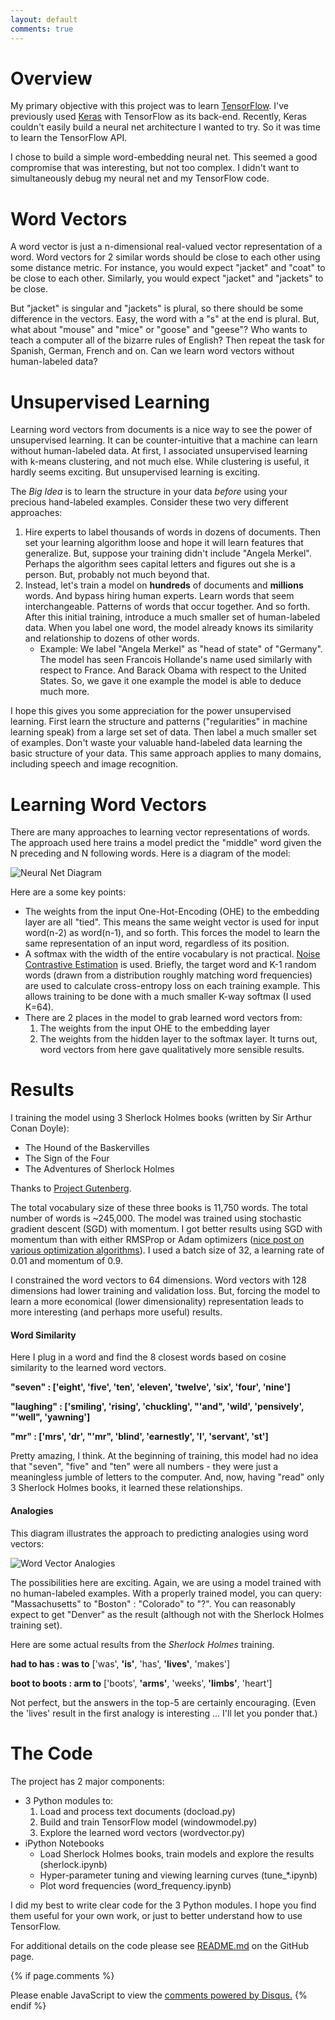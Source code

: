 ```yaml
---
layout: default
comments: true
---
```


# Overview

My primary objective with this project was to learn [TensorFlow](https://www.tensorflow.org/). I've previously used [Keras](https://keras.io/) with TensorFlow as its back-end. Recently, Keras couldn't easily build a neural net architecture I wanted to try. So it was time to learn the TensorFlow API.

I chose to build a simple word-embedding neural net. This seemed a good compromise that was interesting, but not too complex. I didn't want to simultaneously debug my neural net and my TensorFlow code.

# Word Vectors

A word vector is just a n-dimensional real-valued vector representation of a word. Word vectors for 2 similar words should be close to each other using some distance metric. For instance, you would expect "jacket" and "coat" to be close to each other. Similarly, you would expect "jacket" and "jackets" to be close.

But "jacket" is singular and "jackets" is plural, so there should be some difference in the vectors. Easy, the word with a "s" at the end is plural. But, what about "mouse" and "mice" or "goose" and "geese"? Who wants to teach a computer all of the bizarre rules of English? Then repeat the task for Spanish, German, French and on. Can we learn word vectors without human-labeled data?

# Unsupervised Learning

Learning word vectors from documents is a nice way to see the power of unsupervised learning. It can be counter-intuitive that a machine can learn without human-labeled data. At first, I associated unsupervised learning with k-means clustering, and not much else. While clustering is useful, it hardly seems exciting. But unsupervised learning is exciting.

The *Big Idea* is to learn the structure in your data *before* using your precious hand-labeled examples. Consider these two very different approaches:

1. Hire experts to label thousands of words in dozens of documents. Then set your learning algorithm loose and hope it will learn features that generalize. But, suppose your training didn't include "Angela Merkel". Perhaps the algorithm sees capital letters and figures out she is a person. But, probably not much beyond that.
2. Instead, let's train a model on **hundreds** of documents and **millions** words. And bypass hiring human experts. Learn words that seem interchangeable. Patterns of words that occur together. And so forth. After this initial training, introduce a much smaller set of human-labeled data. When you label one word, the model already knows its similarity and relationship to dozens of other words.
	* Example: We label "Angela Merkel" as "head of state" of "Germany". The model has seen Francois Hollande's name used similarly with respect to France. And Barack Obama with respect to the United States. So, we gave it one example the model is able to deduce much more.

I hope this gives you some appreciation for the power unsupervised learning. First learn the structure and patterns ("regularities" in machine learning speak) from a large set set of data. Then label a much smaller set of examples. Don't waste your valuable hand-labeled data learning the basic structure of your data. This same approach applies to many domains, including speech and image recognition.

# Learning Word Vectors

There are many approaches to learning vector representations of words. The approach used here trains a model predict the "middle" word given the N preceding and N following words. Here is a diagram of the model:

![Neural Net Diagram](images/NN_diagram.png)

Here are a some key points:

* The weights from the input One-Hot-Encoding (OHE) to the embedding layer are all "tied". This means the same weight vector is used for input word(n-2) as word(n-1), and so forth. This forces the model to learn the same representation of an input word, regardless of its position.
* A softmax with the width of the entire vocabulary is not practical. [Noise Contrastive Estimation](https://www.cs.toronto.edu/~amnih/papers/wordreps.pdf) is used. Briefly, the target word and K-1 random words (drawn from a distribution roughly matching word frequencies) are used to calculate cross-entropy loss on each training example. This allows training to be done with a much smaller K-way softmax (I used K=64).
* There are 2 places in the model to grab learned word vectors from:
	1. The weights from the input OHE to the embedding layer
	2. The weights from the hidden layer to the softmax layer. It turns out, word vectors from here gave qualitatively more sensible results.

# Results

I training the model using 3 Sherlock Holmes books (written by Sir Arthur Conan Doyle):

* The Hound of the Baskervilles
* The Sign of the Four
* The Adventures of Sherlock Holmes

Thanks to [Project Gutenberg](https://www.gutenberg.org/).

The total vocabulary size of these three books is 11,750 words. The total number of words is ~245,000. The model was trained using stochastic gradient descent (SGD) with momentum. I got better results using SGD with momentum than with either RMSProp or Adam optimizers ([nice post on various optimization algorithms](http://sebastianruder.com/optimizing-gradient-descent/)). I used a batch size of 32, a learning rate of 0.01 and momentum of 0.9.

I constrained the word vectors to 64 dimensions. Word vectors with 128 dimensions had lower training and validation loss. But, forcing the model to learn a more economical (lower dimensionality) representation leads to more interesting (and perhaps more useful) results.

#### Word Similarity

Here I plug in a word and find the 8 closest words based on cosine similarity to the learned word vectors.

**"seven" : ['eight', 'five', 'ten', 'eleven', 'twelve', 'six', 'four', 'nine']**

**"laughing" : ['smiling', 'rising', 'chuckling', "'and", 'wild', 'pensively', "'well", 'yawning']**

**"mr" : ['mrs', 'dr', "'mr", 'blind', 'earnestly', 'l', 'servant', 'st']**

Pretty amazing, I think. At the beginning of training, this model had no idea that "seven", "five" and "ten" were all numbers - they were just a meaningless jumble of letters to the computer. And, now, having "read" only 3 Sherlock Holmes books, it learned these relationships.

#### Analogies

This diagram illustrates the approach to predicting analogies using word vectors:

![Word Vector Analogies](images/analogies.png)

The possibilities here are exciting. Again, we are using a model trained with no human-labeled examples. With a properly trained model, you can query: "Massachusetts" to "Boston" : "Colorado" to "?". You can reasonably expect to get "Denver" as the result (although not with the Sherlock Holmes training set).

Here are some actual results from the *Sherlock Holmes* training.

**had to has : was to** ['was', **'is'**, 'has', **'lives'**, 'makes']

**boot to boots : arm to** ['boots', **'arms'**, 'weeks', **'limbs'**, 'heart']

Not perfect, but the answers in the top-5 are certainly encouraging. (Even the 'lives' result in the first analogy is interesting ... I'll let you ponder that.)

# The Code

The project has 2 major components:

* 3 Python modules to:
	1. Load and process text documents (docload.py)
	2. Build and train TensorFlow model (windowmodel.py)
	3. Explore the learned word vectors (wordvector.py)
* iPython Notebooks
	* Load Sherlock Holmes books, train models and explore the results (sherlock.ipynb)
	* Hyper-parameter tuning and viewing learning curves (tune\_\*.ipynb)
	* Plot word frequencies (word\_frequency.ipynb)

I did my best to write clear code for the 3 Python modules. I hope you find them useful for your own work, or just to better understand how to use TensorFlow.

For additional details on the code please see [README.md](https://github.com/pat-coady/word2vec/blob/master/README.md) on the GitHub page.

{% if page.comments %}
<div id="disqus_thread"></div>
<script>
var disqus_config = function () {
this.page.url = 'https://pat-coady.github.io/word2vec/';
};
(function() { // DON'T EDIT BELOW THIS LINE
var d = document, s = d.createElement('script');
s.src = '//https-pat-coady-github-io.disqus.com/embed.js';
s.setAttribute('data-timestamp', +new Date());
(d.head || d.body).appendChild(s);
})();
</script>
<noscript>Please enable JavaScript to view the <a href="https://disqus.com/?ref_noscript">comments powered by Disqus.</a></noscript>
{% endif %}
